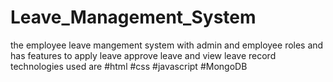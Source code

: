 # Leave_Management_System
the employee leave mangement system with admin and employee roles and has features to apply leave approve leave and view leave record technologies used are #html #css #javascript #MongoDB
